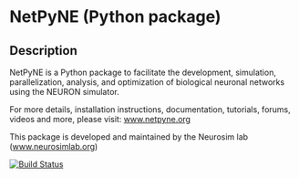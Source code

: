 # NetPyNE (Python package)
## Description
NetPyNE is a Python package to facilitate the development, simulation, parallelization, analysis, and optimization of biological neuronal networks using the NEURON simulator.

For more details, installation instructions, documentation, tutorials, forums, videos and more, please visit: www.netpyne.org

This package is developed and maintained by the Neurosim lab (www.neurosimlab.org)

[![Build Status](https://travis-ci.org/Neurosim-lab/netpyne.svg?branch=development)](https://travis-ci.org/Neurosim-lab/netpyne)

